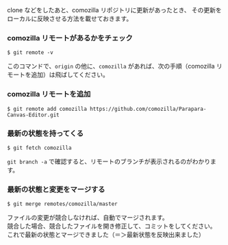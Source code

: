 clone などをしたあと、comozilla リポジトリに更新があったとき、
その更新をローカルに反映させる方法を載せておきます。

### comozilla リモートがあるかをチェック

```
$ git remote -v
```
このコマンドで、`origin` の他に、`comozilla` があれば、次の手順（comozilla リモートを追加）は飛ばしてください。  

### comozilla リモートを追加

```
$ git remote add comozilla https://github.com/comozilla/Parapara-Canvas-Editor.git
```

### 最新の状態を持ってくる

```
$ git fetch comozilla
```

`git branch -a` で確認すると、リモートのブランチが表示されるのがわかります。  

### 最新の状態と変更をマージする

```
$ git merge remotes/comozilla/master
```

ファイルの変更が競合しなければ、自動でマージされます。  
競合した場合、競合したファイルを開き修正して、コミットをしてください。  
これで最新の状態とマージできました（＝＞最新状態を反映出来ました）  

